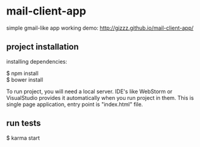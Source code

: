 # mail-client-app

simple gmail-like app
working demo: http://gizzz.github.io/mail-client-app/

## project installation

installing dependencies:

$ npm install  
$ bower install

To run project, you will need a local server. IDE's like WebStorm or VisualStudio provides it automatically when you run project in them. This is single page application, entry point is "index.html" file.

## run tests

$ karma start
